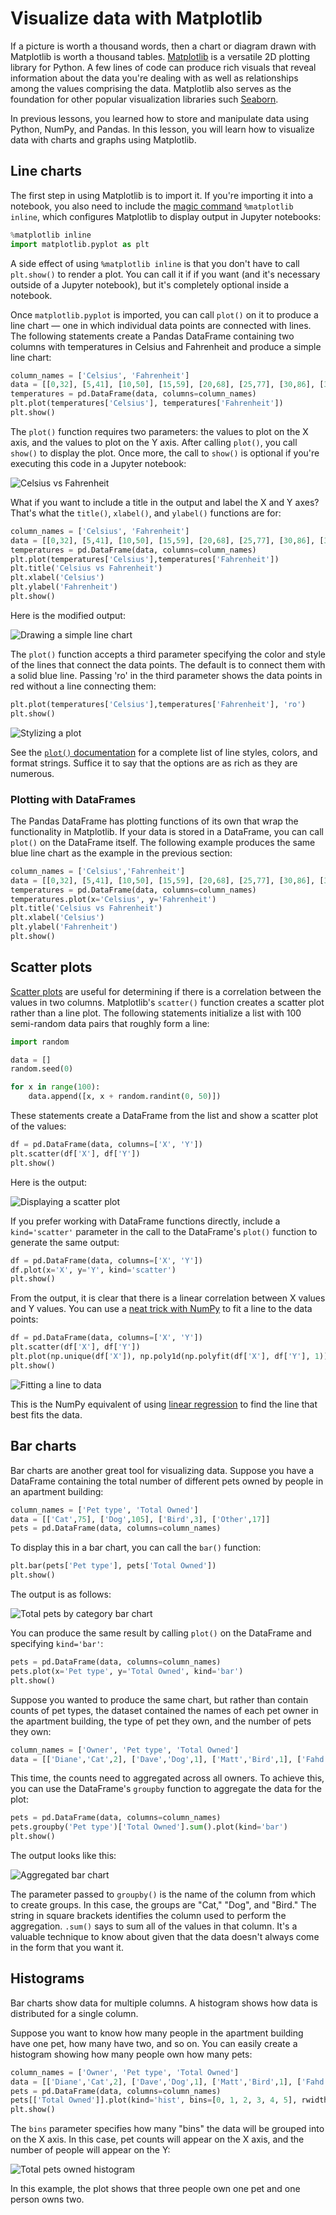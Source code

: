 # Visualize data with Matplotlib

If a picture is worth a thousand words, then a chart or diagram drawn with Matplotlib is worth a thousand tables. [Matplotlib](https://matplotlib.org/) is a versatile 2D plotting library for Python. A few lines of code can produce rich visuals that reveal information about the data you're dealing with as well as relationships among the values comprising the data. Matplotlib also serves as the foundation for other popular visualization libraries such [Seaborn](https://seaborn.pydata.org/).

In previous lessons, you learned how to store and manipulate data using Python, NumPy, and Pandas. In this lesson, you will learn how to visualize data with charts and graphs using Matplotlib.

## Line charts

The first step in using Matplotlib is to import it. If you're importing it into a notebook, you also need to include the [magic command](https://ipython.readthedocs.io/en/stable/interactive/magics.html) `%matplotlib inline`, which configures Matplotlib to display output in Jupyter notebooks:

```python
%matplotlib inline
import matplotlib.pyplot as plt
```

A side effect of using `%matplotlib inline` is that you don't have to call `plt.show()` to render a plot. You can call it if if you want (and it's necessary outside of a Jupyter notebook), but it's completely optional inside a notebook.

Once `matplotlib.pyplot` is imported, you can call `plot()` on it to produce a line chart — one in which individual data points are connected with lines. The following statements create a Pandas DataFrame containing two columns with temperatures in Celsius and Fahrenheit and produce a simple line chart:

```python
column_names = ['Celsius', 'Fahrenheit']
data = [[0,32], [5,41], [10,50], [15,59], [20,68], [25,77], [30,86], [35,95]]
temperatures = pd.DataFrame(data, columns=column_names)
plt.plot(temperatures['Celsius'], temperatures['Fahrenheit'])
plt.show()
```

The `plot()` function requires two parameters: the values to plot on the X axis, and the values to plot on the Y axis. After calling `plot()`, you call `show()` to display the plot. Once more, the call to `show()` is optional if you're executing this code in a Jupyter notebook:

![Celsius vs Fahrenheit](media/SimpleCelsiusvsFarenheit.png)

What if you want to include a title in the output and label the X and Y axes? That's what the `title()`, `xlabel()`, and `ylabel()` functions are for:

```python
column_names = ['Celsius', 'Fahrenheit']
data = [[0,32], [5,41], [10,50], [15,59], [20,68], [25,77], [30,86], [35,95]]
temperatures = pd.DataFrame(data, columns=column_names)
plt.plot(temperatures['Celsius'],temperatures['Fahrenheit'])
plt.title('Celsius vs Fahrenheit')
plt.xlabel('Celsius')
plt.ylabel('Fahrenheit')
plt.show()
```

Here is the modified output:

![Drawing a simple line chart](media/CelsiusvsFarenheitWithLabels.png)

The `plot()` function accepts a third parameter specifying the color and style of the lines that connect the data points. The default is to connect them with a solid blue line. Passing 'ro' in the third parameter shows the data points in red without a line connecting them:

```python
plt.plot(temperatures['Celsius'],temperatures['Fahrenheit'], 'ro')
plt.show()
``` 

![Stylizing a plot](media/line-chart-with-dots.png)

See the [`plot()` documentation](https://matplotlib.org/api/pyplot_api.html#matplotlib.pyplot.plot) for a complete list of line styles, colors, and format strings. Suffice it to say that the options are as rich as they are numerous.

### Plotting with DataFrames

The Pandas DataFrame has plotting functions of its own that wrap the functionality in Matplotlib. If your data is stored in a DataFrame, you can call `plot()` on the DataFrame itself. The following example produces the same blue line chart as the example in the previous section:

```python
column_names = ['Celsius','Fahrenheit']
data = [[0,32], [5,41], [10,50], [15,59], [20,68], [25,77], [30,86], [35,95]]
temperatures = pd.DataFrame(data, columns=column_names)
temperatures.plot(x='Celsius', y='Fahrenheit')
plt.title('Celsius vs Fahrenheit')
plt.xlabel('Celsius')
plt.ylabel('Fahrenheit')
plt.show()
```

## Scatter plots

[Scatter plots](https://en.wikipedia.org/wiki/Scatter_plot) are useful for determining if there is a correlation between the values in two columns. Matplotlib's `scatter()` function creates a scatter plot rather than a line plot. The following statements initialize a list with 100 semi-random data pairs that roughly form a line:

```python
import random

data = []
random.seed(0)

for x in range(100):
    data.append([x, x + random.randint(0, 50)])
```

These statements create a DataFrame from the list and show a scatter plot of the values:

```python
df = pd.DataFrame(data, columns=['X', 'Y'])
plt.scatter(df['X'], df['Y'])
plt.show()
```

Here is the output:

![Displaying a scatter plot](media/partially-random-scatter-plot.png)

If you prefer working with DataFrame functions directly, include a `kind='scatter'` parameter in the call to the DataFrame's `plot()` function to generate the same output:

```python
df = pd.DataFrame(data, columns=['X', 'Y'])
df.plot(x='X', y='Y', kind='scatter')
plt.show()
```

From the output, it is clear that there is a linear correlation between X values and Y values. You can use a [neat trick with NumPy](https://stackoverflow.com/questions/22239691/code-for-best-fit-straight-line-of-a-scatter-plot-in-python) to fit a line to the data points:

```python
df = pd.DataFrame(data, columns=['X', 'Y'])
plt.scatter(df['X'], df['Y'])
plt.plot(np.unique(df['X']), np.poly1d(np.polyfit(df['X'], df['Y'], 1))(np.unique(df['X'])), 'r')
plt.show()
```

![Fitting a line to data](media/scatter-plot-best-fit.png)

This is the NumPy equivalent of using [linear regression](https://en.wikipedia.org/wiki/Linear_regression) to find the line that best fits the data.

## Bar charts

Bar charts are another great tool for visualizing data. Suppose you have a DataFrame containing the total number of different pets owned by people in an apartment building:

```python
column_names = ['Pet type', 'Total Owned']
data = [['Cat',75], ['Dog',105], ['Bird',3], ['Other',17]]
pets = pd.DataFrame(data, columns=column_names)
```

To display this in a bar chart, you can call the `bar()` function:

```python
plt.bar(pets['Pet type'], pets['Total Owned'])
plt.show()
```

The output is as follows:

![Total pets by category bar chart](media/PetsBarChart.png)  

You can produce the same result by calling `plot()` on the DataFrame and specifying `kind='bar'`:

```python
pets = pd.DataFrame(data, columns=column_names)
pets.plot(x='Pet type', y='Total Owned', kind='bar')
plt.show()
```

Suppose you wanted to produce the same chart, but rather than contain counts of pet types, the dataset contained the names of each pet owner in the apartment building, the type of pet they own, and the number of pets they own:

```python
column_names = ['Owner', 'Pet type', 'Total Owned']
data = [['Diane','Cat',2], ['Dave','Dog',1], ['Matt','Bird',1], ['Fahd','Cat',1]]
```

This time, the counts need to aggregated across all owners. To achieve this, you can use the DataFrame's `groupby` function to aggregate the data for the plot:

```python
pets = pd.DataFrame(data, columns=column_names)
pets.groupby('Pet type')['Total Owned'].sum().plot(kind='bar')
plt.show()
```

The output looks like this:

![Aggregated bar chart](media/AggregatedBarChartPets.png)

The parameter passed to `groupby()` is the name of the column from which to create groups. In this case, the groups are "Cat," "Dog", and "Bird." The string in square brackets identifies the column used to perform the aggregation. `.sum()` says to sum all of the values in that column. It's a valuable technique to know about given that the data doesn't always come in the form that you want it.

## Histograms

Bar charts show data for multiple columns. A histogram shows how data is distributed for a single column. 

Suppose you want to know how many people in the apartment building have one pet, how many have two, and so on. You can easily create a histogram showing how many people own how many pets:

```python
column_names = ['Owner', 'Pet type', 'Total Owned']
data = [['Diane','Cat',2], ['Dave','Dog',1], ['Matt','Bird',1], ['Fahd','Cat',1]]
pets = pd.DataFrame(data, columns=column_names)
pets[['Total Owned']].plot(kind='hist', bins=[0, 1, 2, 3, 4, 5], rwidth=0.8, align='left')
plt.show()
```

The `bins` parameter specifies how many "bins" the data will be grouped into on the X axis. In this case, pet counts will appear on the X axis, and the number of people will appear on the Y:

![Total pets owned histogram](media/hist-plot.png)

In this example, the plot shows that three people own one pet and one person owns two.